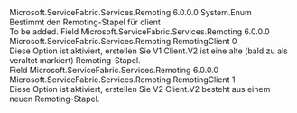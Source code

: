 <Type Name="RemotingClient" FullName="Microsoft.ServiceFabric.Services.Remoting.RemotingClient">
  <TypeSignature Language="C#" Value="public enum RemotingClient" />
  <TypeSignature Language="ILAsm" Value=".class public auto ansi sealed RemotingClient extends System.Enum" />
  <TypeSignature Language="DocId" Value="T:Microsoft.ServiceFabric.Services.Remoting.RemotingClient" />
  <TypeSignature Language="VB.NET" Value="Public Enum RemotingClient" />
  <TypeSignature Language="F#" Value="type RemotingClient = " />
  <AssemblyInfo>
    <AssemblyName>Microsoft.ServiceFabric.Services.Remoting</AssemblyName>
    <AssemblyVersion>6.0.0.0</AssemblyVersion>
  </AssemblyInfo>
  <Base>
    <BaseTypeName>System.Enum</BaseTypeName>
  </Base>
  <Docs>
    <summary>
            Bestimmt den Remoting-Stapel für client
            </summary>
    <remarks>To be added.</remarks>
  </Docs>
  <Members>
    <Member MemberName="V1Client">
      <MemberSignature Language="C#" Value="V1Client" />
      <MemberSignature Language="ILAsm" Value=".field public static literal valuetype Microsoft.ServiceFabric.Services.Remoting.RemotingClient V1Client = int32(0)" />
      <MemberSignature Language="DocId" Value="F:Microsoft.ServiceFabric.Services.Remoting.RemotingClient.V1Client" />
      <MemberSignature Language="VB.NET" Value="V1Client" />
      <MemberSignature Language="F#" Value="V1Client = 0" Usage="Microsoft.ServiceFabric.Services.Remoting.RemotingClient.V1Client" />
      <MemberType>Field</MemberType>
      <AssemblyInfo>
        <AssemblyName>Microsoft.ServiceFabric.Services.Remoting</AssemblyName>
        <AssemblyVersion>6.0.0.0</AssemblyVersion>
      </AssemblyInfo>
      <ReturnValue>
        <ReturnType>Microsoft.ServiceFabric.Services.Remoting.RemotingClient</ReturnType>
      </ReturnValue>
      <MemberValue>0</MemberValue>
      <Docs>
        <summary>
            Diese Option ist aktiviert, erstellen Sie V1 Client.V2 ist eine alte (bald zu als veraltet markiert) Remoting-Stapel.
            </summary>
      </Docs>
    </Member>
    <Member MemberName="V2Client">
      <MemberSignature Language="C#" Value="V2Client" />
      <MemberSignature Language="ILAsm" Value=".field public static literal valuetype Microsoft.ServiceFabric.Services.Remoting.RemotingClient V2Client = int32(1)" />
      <MemberSignature Language="DocId" Value="F:Microsoft.ServiceFabric.Services.Remoting.RemotingClient.V2Client" />
      <MemberSignature Language="VB.NET" Value="V2Client" />
      <MemberSignature Language="F#" Value="V2Client = 1" Usage="Microsoft.ServiceFabric.Services.Remoting.RemotingClient.V2Client" />
      <MemberType>Field</MemberType>
      <AssemblyInfo>
        <AssemblyName>Microsoft.ServiceFabric.Services.Remoting</AssemblyName>
        <AssemblyVersion>6.0.0.0</AssemblyVersion>
      </AssemblyInfo>
      <ReturnValue>
        <ReturnType>Microsoft.ServiceFabric.Services.Remoting.RemotingClient</ReturnType>
      </ReturnValue>
      <MemberValue>1</MemberValue>
      <Docs>
        <summary>
            Diese Option ist aktiviert, erstellen Sie V2 Client.V2 besteht aus einem neuen Remoting-Stapel.
            </summary>
      </Docs>
    </Member>
  </Members>
</Type>